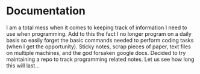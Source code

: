 # Documentation
I am a total mess when it comes to keeping track of information I need to use when programming. Add to this the fact I no longer program on a daily basis so easily forget the basic commands needed to perform coding tasks (when I get the opportunity).  Sticky notes, scrap pieces of paper, text files on multiple machines, and the god forsaken google docs.  Decided to try maintaining a repo to track programming related notes.    Let us see how long this will last...